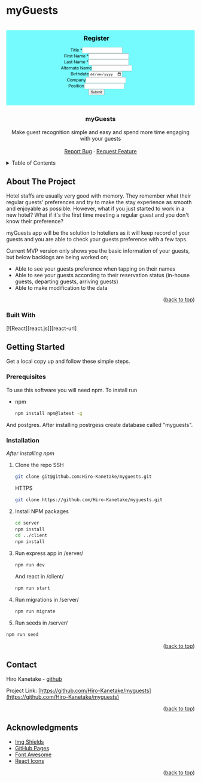 # myGuests
<!-- Improved compatibility of back to top link: See: https://github.com/othneildrew/Best-README-Template/pull/73 -->

<a name="readme-top"></a>

<!--
*** Thanks for checking out the Best-README-Template. If you have a suggestion
*** that would make this better, please fork the repo and create a pull request
*** or simply open an issue with the tag "enhancement".
*** Don't forget to give the project a star!
*** Thanks again! Now go create something AMAZING! :D
-->

<!-- PROJECT SHIELDS -->
<!--
*** I'm using markdown "reference style" links for readability.
*** Reference links are enclosed in brackets [ ] instead of parentheses ( ).
*** See the bottom of this document for the declaration of the reference variables
*** for contributors-url, forks-url, etc. This is an optional, concise syntax you may use.
*** https://www.markdownguide.org/basic-syntax/#reference-style-links
-->

<!-- PROJECT LOGO -->
<br />
<div align="center">
  <a href="https://github.com/othneildrew/Best-README-Template">
    <img src="./images/AddGuestSnapShot.png" alt="snapshot" width="" height="">
  </a>

  <h3 align="center">myGuests</h3>

  <p align="center">
    Make guest recognition simple and easy and spend more time engaging with your guests
    <br />
    <br />
    <a href="https://github.com/Hiro-Kanetake/myguests/graphs/contributors">Report Bug</a>
    ·
    <a href="https://github.com/Hiro-Kanetake/myguests/graphs/contributors">Request Feature</a>
  </p>
</div>

<!-- TABLE OF CONTENTS -->
<details>
  <summary>Table of Contents</summary>
  <ol>
    <li>
      <a href="#about-the-project">About The Project</a>
      <ul>
        <li><a href="#built-with">Built With</a></li>
      </ul>
    </li>
    <li>
      <a href="#getting-started">Getting Started</a>
      <ul>
        <li><a href="#prerequisites">Prerequisites</a></li>
        <li><a href="#installation">Installation</a></li>
      </ul>
    </li>
    <li><a href="#contact">Contact</a></li>
    <li><a href="#acknowledgments">Acknowledgments</a></li>
  </ol>
</details>

<!-- ABOUT THE PROJECT -->

## About The Project

Hotel staffs are usually very good with memory. They remember what their regular guests' preferences and try to make the stay experience as smooth and enjoyable as possible. However, what if you just started to work in a new hotel? What if it's the first time meeting a regular guest and you don't know their preference?

myGuests app will be the solution to hoteliers as it will keep record of your guests and you are able to check your guests preference with a few taps.

Current MVP version only shows you the basic information of your guests, but below backlogs are being worked on;
- Able to see your guests preference when tapping on their names
- Able to see your guests according to their reservation status (in-house guests, departing guests, arriving guests)
- Able to make modification to the data

<p align="right">(<a href="#readme-top">back to top</a>)</p>

### Built With

[![React][react.js]][react-url]

<!-- GETTING STARTED -->

## Getting Started

Get a local copy up and follow these simple steps.

### Prerequisites

To use this software you will need npm. To install run

- npm
  ```sh
  npm install npm@latest -g
  ```
And postgres. After installing postrgess create database called "myguests".

### Installation

_After installing npm_

1. Clone the repo
   SSH
   ```sh
   git clone git@github.com:Hiro-Kanetake/myguests.git
   ```
   HTTPS
   ```sh
   git clone https://github.com/Hiro-Kanetake/myguests.git
   ```
2. Install NPM packages
   ```sh
   cd server
   npm install
   cd ../client
   npm install
   ```
3. Run express app in /server/
   ```js
   npm run dev
   ```
   And react in /client/
   ```js
   npm run start
   ```
4. Run migrations in /server/
   ```js
   npm run migrate
   ```
5. Run seeds in /server/
```js
npm run seed
```

<p align="right">(<a href="#readme-top">back to top</a>)</p>

<!-- CONTACT -->

## Contact

Hiro Kanetake - [github](https://github.com/Hiro-Kanetake)

Project Link: [https://github.com/Hiro-Kanetake/myguests](https://github.com/Hiro-Kanetake/myguests)

<p align="right">(<a href="#readme-top">back to top</a>)</p>

<!-- ACKNOWLEDGMENTS -->

## Acknowledgments

- [Img Shields](https://shields.io)
- [GitHub Pages](https://pages.github.com)
- [Font Awesome](https://fontawesome.com)
- [React Icons](https://react-icons.github.io/react-icons/search)

<p align="right">(<a href="#readme-top">back to top</a>)</p>